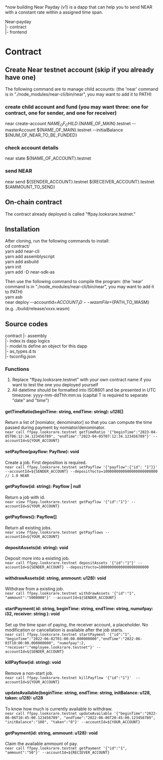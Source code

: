 *now building
Near Payday (v1) is a dapp that can help you to send NEAR with a constant rate within a assigned time span.

Near-payday  
  |- contract  
  |- frontend  

# Contract
## Create Near testnet account (skip if you already have one)
The following command are to manage child accounts: (the 'near' command is in "./node_modules/near-cli/bin/near", you may want to add it to PATH)
### create child account and fund (you may want three: one for contract, one for sender, and one for receiver)
near create-account ${NAME_OF_CHILD}.${NAME_OF_MAIN}.testnet --masterAccount ${NAME_OF_MAIN}.testnet --initialBalance ${NUM_OF_NEAR_TO_BE_FUNDED}
### check account details
near state ${NAME_OF_ACCOUNT}.testnet
### send NEAR
near send ${SENDER_ACCOUNT}.testnet ${RECEIVER_ACCOUNT}.testnet ${AMMOUNT_TO_SEND}

## On-chain contract
The contract already deployed is called "ffpay.looksrare.testnet."

## Installation
After cloning, run the following commands to install:  
cd contract/  
yarn add near-cli  
yarn add assemblyscript  
yarn add asbuild  
yarn init  
yarn add -D near-sdk-as  

Then use the following command to compile the program: (the 'near' command is in "./node_modules/near-cli/bin/near", you may want to add it to PATH)  
yarn asb  
near deploy --accountId=${ACCOUNT_ID} --wasmFile=${PATH_TO_WASM} (e.g. ./build/release/xxxx.wasm)  

## Source codes
contract
  |- assembly  
        |- index.ts          dapp logics  
        |- model.ts          define an object for this dapp  
        |- as_types.d.ts     
        |- tsconfig.json  

### Functions
1. Replace "ffpay.looksrare.testnet" with your own contract name if you want to test the one you deployed yourself  
2. All datetime should be formatted into ISO8601 and be presented in UTC timezone: yyyy-mm-ddThh:mm:ss (capital T is required to separate "date" and "time")  

#### getTimeRatio(beginTime: string, endTime: string): u128[]
Return a list of [nomiator, denominator] so that you can compute the time passed during payment by nomiator/denominator.  
`near call ffpay.looksrare.testnet getTimeRatio '{"beginTime":"2023-04-05T06:12:34.123456789", "endTime":"2023-04-05T07:12:34.123456789"}' --  accountId=${YOUR_ACCOUNT}`  
#### setPayflow(payflow: Payflow): void  
Create a job. First deposition is required.  
`near call ffpay.looksrare.testnet setPayflow '{"payflow":{"id": "1"}}' --accountId=${SENDER_ACCOUNT} --depositYocto=1000000000000000000000000  // 1.0 NEAR`  
#### getPayflow(id: string): Payflow | null
Return a job with id.  
`near view ffpay.looksrare.testnet getPayflow '{"id":"1"}' --accountId=${YOUR_ACCOUNT}`
#### getPayflows(): Payflow[]
Return all existing jobs.  
`near view ffpay.looksrare.testnet getPayflows --accountId=${YOUR_ACCOUNT}`
#### depositAssets(id: string): void
Deposit more into a existing job.  
`near call ffpay.looksrare.testnet depositAssets '{"id":"1"}' --accountId=${SENDER_ACCOUNT} --depositYocto=10000000000000000000000`
#### withdrawAssets(id: string, ammount: u128): void
Withdraw from a existing job.  
`near call ffpay.looksrare.testnet withdrawAssets '{"id":"1", "ammount":"5000000"}' --accountId=${SENDER_ACCOUNT}`
#### startPayment( id: string, beginTime: string, endTime: string, numofpay: i32, receiver: string ): void  
Set up the time span of paying, the receiver account, a placeholder. No modification or cancellation is available after the job starts.  
`near call ffpay.looksrare.testnet startPayment '{"id":"1", "beginTime":"2022-06-02T01:00:00.000000000","endTime":"2022-06-03T10:00:00.000000000", "numofpay":2, "receiver":"employee.looksrare.testnet"}' --accountId=${SENDER_ACCOUNT}`
#### killPayflow(id: string): void
Remove a non-start job.  
`near call ffpay.looksrare.testnet killPayflow '{"id":"1"}'  --accountId=${YOUR_ACCOUNT}`
#### updateAvailable(beginTime: string, endTime: string, initBalance: u128, taken: u128): u128
To know how much is currently available to withdraw.  
`near call ffpay.looksrare.testnet updateAvailable '{"beginTime":"2022-06-06T10:45:00.123456789", "endTime":"2022-06-06T20:45:00.123456789", "initBalance":"100", "taken":"0"}' --accountId=${YOUR_ACCOUNT}`
#### getPayment(id: string, ammount: u128): void
Claim the available ammount of pay.  
`near call ffpay.looksrare.testnet getPayment '{"id":"1", "ammount":"50"}' --accountId=${RECIEVER_ACCOUNT}`
















